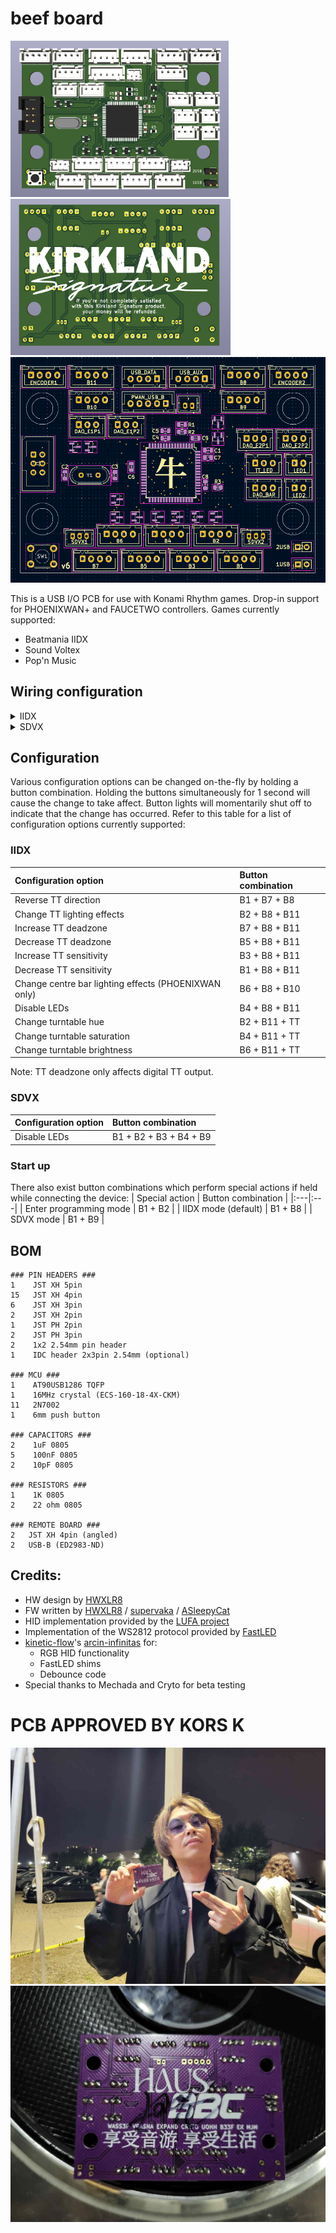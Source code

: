 # beef board
<p float="left">
  <img src="pcb/pics/front.png" height="250">
  <img src="pcb/pics/back.png" height="250">
  <img src="pcb/pics/legend.png" width="700"/>
</p>

This is a USB I/O PCB for use with Konami Rhythm games. Drop-in support for PHOENIXWAN+ and FAUCETWO controllers. Games currently supported:

* Beatmania IIDX
* Sound Voltex
* Pop'n Music


## Wiring configuration

<details>

<summary>IIDX</summary>

| Input | Board label |
|:---|:---|
| B1-7 | Obvious enough |
| E1/Start | B8 |
| E2 | B9 |
| E3 | B10 |
| E4/Select | B11 |
| TT photointerruptor 1 | DAO_E1P1 |
| TT photointerruptor 2 | DAO_E1P2 |
| TT RGB LEDs | TT_LED |
| Bar RGB LEDs | DAO_BAR |

</details>

<details>

<summary>SDVX</summary>

| Input | Board label |
|:---|:---|
| BT-A | B1 |
| BT-B | B2 |
| BT-C | B3 |
| BT-D | B4 |
| FX-L | B5 |
| FX-R | B6 |
| Start | B9 |
| AC-style knobs | SDVX1 and SDVX2 |

</details>

## Configuration
Various configuration options can be changed on-the-fly by holding a button combination. Holding the buttons simultaneously for 1 second will cause the change to take affect. Button lights will momentarily shut off to indicate that the change has occurred. Refer to this table for a list of configuration options currently supported:

### IIDX
| Configuration option | Button combination |
|:---|:---|
| Reverse TT direction | B1 + B7 + B8 |
| Change TT lighting effects | B2 + B8 + B11 |
| Increase TT deadzone | B7 + B8 + B11 |
| Decrease TT deadzone | B5 + B8 + B11 |
| Increase TT sensitivity | B3 + B8 + B11 |
| Decrease TT sensitivity | B1 + B8 + B11 |
| Change centre bar lighting effects (PHOENIXWAN only) | B6 + B8 + B10 |
| Disable LEDs | B4 + B8 + B11 |
| Change turntable hue | B2 + B11 + TT |
| Change turntable saturation | B4 + B11 + TT |
| Change turntable brightness | B6 + B11 + TT |

Note: TT deadzone only affects digital TT output.

### SDVX
| Configuration option | Button combination |
|:---|:---|
| Disable LEDs | B1 + B2 + B3 + B4 + B9 |

### Start up
There also exist button combinations which perform special actions if held while connecting the device:
| Special action | Button combination |
|:---|:---|
| Enter programming mode | B1 + B2 |
| IIDX mode (default) | B1 + B8 |
| SDVX mode | B1 + B9 |

## BOM
```
### PIN HEADERS ###
1    JST XH 5pin
15   JST XH 4pin
6    JST XH 3pin
2    JST XH 2pin
1    JST PH 2pin
2    JST PH 3pin
2    1x2 2.54mm pin header
1    IDC header 2x3pin 2.54mm (optional)

### MCU ###
1    AT90USB1286 TQFP
1    16MHz crystal (ECS-160-18-4X-CKM)
11   2N7002
1    6mm push button

### CAPACITORS ###
2    1uF 0805
5    100nF 0805
2    10pF 0805

### RESISTORS ###
1    1K 0805
2    22 ohm 0805

### REMOTE BOARD ###
2   JST XH 4pin (angled)
2   USB-B (ED2983-ND)
```

## Credits:
* HW design by [HWXLR8](https://github.com/HWXLR8)
* FW written by [HWXLR8](https://github.com/HWXLR8) / [supervaka](https://github.com/supervaka) / [ASleepyCat](https://github.com/ASleepyCat)
* HID implementation provided by the [LUFA project](https://github.com/abcminiuser/lufa)
* Implementation of the WS2812 protocol provided by [FastLED](https://github.com/FastLED/FastLED)
* [kinetic-flow](https://github.com/kinetic-flow)'s [arcin-infinitas](https://github.com/kinetic-flow/arcin-infinitas) for:
  * RGB HID functionality
  * FastLED shims
  * Debounce code
* Special thanks to Mechada and Cryto for beta testing

# PCB APPROVED BY KORS K
![image](pcb/pics/korsk.jpg)
![image](pcb/pics/sig.jpg)
